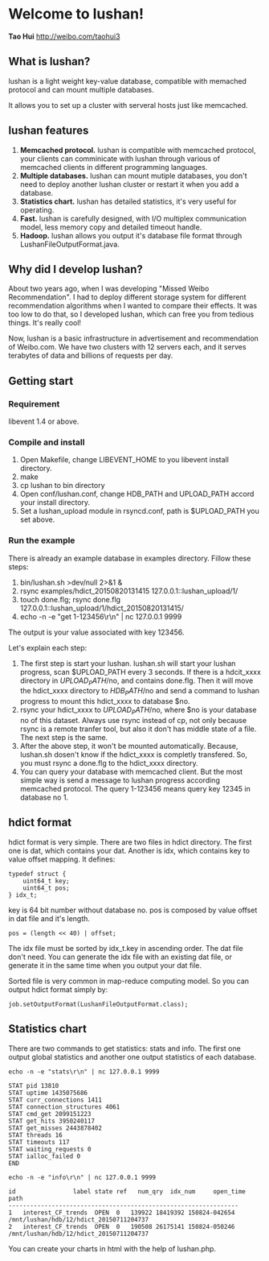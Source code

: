 # Welcome to lushan!

**Tao Hui** http://weibo.com/taohui3


## What is lushan?
lushan is a light weight key-value database, compatible with memached protocol and can mount multiple databases. 

It allows you to set up a cluster with serveral hosts just like memcached.

## lushan features

1. **Memcached protocol.** lushan is compatible with memcached protocol, your clients can comminicate with lushan through various of memcached clients in different programming languages.
2. **Multiple databases.** lushan can mount mutiple databases, you don't need to deploy another lushan cluster or restart it when you add a database.
3. **Statistics chart.** lushan has detailed statistics, it's very useful for operating.
4. **Fast.** lushan is carefully designed, with I/O multiplex communication model, less memory copy and detailed timeout handle.
5. **Hadoop.** lushan allows you output it's database file format through LushanFileOutputFormat.java.

## Why did I develop lushan?

About two years ago, when I was developing "Missed Weibo Recommendation". I had to deploy different storage system for different recommendation algorithms when I wanted to compare their effects. It was too low to do that, so I developed lushan, which can free you from tedious things. It's really cool!

Now, lushan is a basic infrastructure in advertisement and recommendation of Weibo.com. We have two clusters with 12 servers each, and it serves terabytes of data and billions of requests per day.

## Getting start

### Requirement

libevent 1.4 or above.

### Compile and install

1. Open Makefile, change LIBEVENT_HOME to you libevent install directory.
2. make
3. cp lushan to bin directory
4. Open conf/lushan.conf, change HDB_PATH and UPLOAD_PATH accord your install directory.
5. Set a lushan_upload module in rsyncd.conf, path is $UPLOAD_PATH you set above.

### Run the example

There is already an example database in examples directory. Fillow these steps:

1. bin/lushan.sh >dev/null 2>&1 &
2. rsync examples/hdict_20150820131415 127.0.0.1::lushan_upload/1/
3. touch done.flg; rsync done.flg 127.0.0.1::lushan_upload/1/hdict_20150820131415/
3. echo -n -e "get 1-123456\r\n" | nc 127.0.0.1 9999

The output is your value associated with key 123456.

Let's explain each step:

1. The first step is start your lushan. lushan.sh will start your lushan progress, scan $UPLOAD_PATH every 3 seconds. If there is a hdcit_xxxx directory in $UPLOAD_PATH/$no, and contains done.flg. Then it will move the hdict_xxxx directory to $HDB_PATH/$no and send a command to lushan progress to mount this hdict_xxxx to database $no.
2. rsync your hdict_xxxx to $UPLOAD_PATH/$no, where $no is your database no of this dataset. Always use rsync instead of cp, not only because rsync is a remote tranfer tool, but also it don't has middle state of a file. The next step is the same.
3. After the above step, it won't be mounted automatically. Because, lushan.sh dosen't know if the hdict_xxxx is completly transfered. So, you must rsync a done.flg to the hdict_xxxx directory.
4. You can query your database with memcached client. But the most simple way is send a message to lushan progress according memcached protocol. The query 1-123456 means query key 12345 in database no 1.

## hdict format

hdict format is very simple. There are two files in hdict directory. The first one is dat, which contains your dat. Another is idx, which contains key to value offset mapping. It defines:

	typedef struct {
        uint64_t key;
        uint64_t pos;
    } idx_t;

key is 64 bit number without database no. pos is composed by value offset in dat file and it's length.

	pos = (length << 40) | offset;
	
The idx file must be sorted by idx_t.key in ascending order. The dat file don't need. You can generate the idx file with an existing dat file, or generate it in the same time when you output your dat file.

Sorted file is very common in map-reduce computing model. So you can output hdict format simply by:

	job.setOutputFormat(LushanFileOutputFormat.class);
	
## Statistics chart

There are two commands to get statistics: stats and info. The first one output global statistics and another one output statistics of each database.

	echo -n -e "stats\r\n" | nc 127.0.0.1 9999
	
	STAT pid 13810
	STAT uptime 1435075686
	STAT curr_connections 1411
	STAT connection_structures 4061
	STAT cmd_get 2099151223
	STAT get_hits 3950240117
	STAT get_misses 2443878402
	STAT threads 16
	STAT timeouts 117
	STAT waiting_requests 0
	STAT ialloc_failed 0
	END

	echo -n -e "info\r\n" | nc 127.0.0.1 9999
	
	id                label state ref   num_qry  idx_num     open_time path
	----------------------------------------------------------------
	1   interest_CF_trends  OPEN  0   139922 18419392 150824-042654 /mnt/lushan/hdb/12/hdict_20150711204737
	2   interest_CF_trends  OPEN  0   190508 26175141 150824-050246 /mnt/lushan/hdb/12/hdict_20150711204737
	
You can create your charts in html with the help of lushan.php.
	